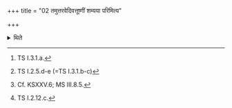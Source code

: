 +++
title = "02 तमुत्तरवेदिवत्तूष्णीं शम्यया परिमित्य"

+++

<details><summary>थिते</summary>

2. Having measured it silently (without any recitation of a formula) by means of the yoke-pin in the same manner as that of the Uttaravedi, with devasya tvā savituḥ prasave...[^1] having taken the spade in his hand, with parilikhitaṁ rakṣaḥ...[^2] having thrice traced the outline in a clockwise manner, having silently dug out as deep as knee[^3] or as three spans, with videḥ...[^4] (the Adhvaryu) takes soil (from the pit) for the sake of (Uttara-) vedi.  


[^1]: TS I.3.1.a.  

[^2]: TS I.2.5.d-e (=TS I.3.1.b-c)  

[^3]: Cf. KSXXV.6; MS III.8.5.  

[^4]: TS I.2.12.c.
</details>
